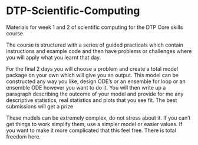 # DTP-Scientific-Computing
 Materials for week 1 and 2 of scientific computing for the DTP Core skills course
 
 The course is structured with a series of guided practicals which contain instructions and example code and then have problems or challenges where you will apply what you learnt that day.
 
For the final 2 days you will choose a problem and create a total model package on your own which will give you an output. This model can be constructed any way you like, design ODE’s or an ensemble for loop or an ensemble ODE however you want to do it. You will then write up a paragraph describing the outcome of your model and provide for me any descriptive statistics, real statistics and plots that you see fit. The best submissions will get a prize

These models can be extremely complex, do not stress about it. If you can’t get things to work simplify them, use a simpler model or easier values. If you want to make it more complicated that this feel free. There is total freedom here.


